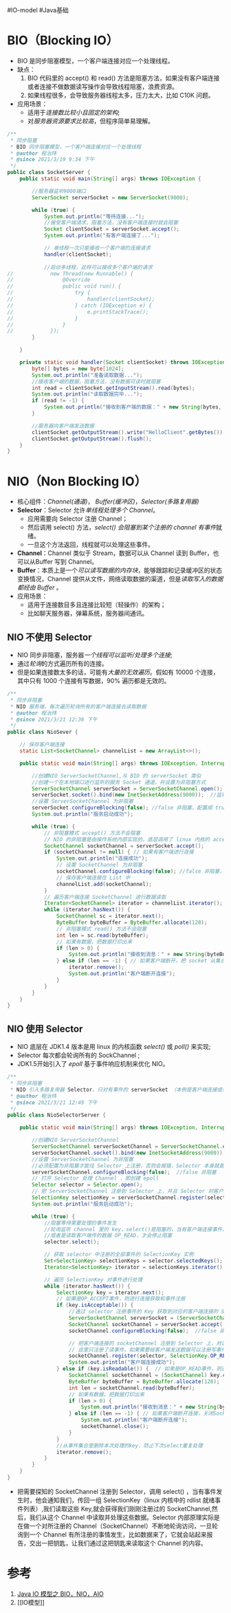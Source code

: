 #IO-model #Java基础 
# BIO（Blocking IO）
- BIO 是同步阻塞模型，一个客户端连接对应一个处理线程。
- 缺点：
	1. BIO 代码里的 accept() 和 read() 方法是阻塞方法，如果没有客户端连接或者连接不做数据读写操作会导致线程阻塞，浪费资源。
	2. 如果线程很多，会导致服务器线程太多，压力太大，比如 C10K 问题。
- 应用场景：
	- 适用于*连接数比较小且固定的架构*;
	- 对*服务器资源要求比较高*，但程序简单易理解。
```java
/**
 * 同步阻塞
 * BIO 同步阻塞模型，一个客户端连接对应一个处理线程
 * @author 程治玮
 * @since 2021/3/19 9:34 下午
 */
public class SocketServer {
    public static void main(String[] args) throws IOException {

        //服务器监听9000端口
        ServerSocket serverSocket = new ServerSocket(9000);

        while (true) {
            System.out.println("等待连接...");
            //接受客户端请求，阻塞方法，没有客户端连接时就会阻塞
            Socket clientSocket = serverSocket.accept();
            System.out.println("有客户端连接了...");

            // 单线程一次只能接收一个客户端的连接请求
            handler(clientSocket); 
            
            //启动多线程，这样可以接收多个客户端的请求
//            new Thread(new Runnable() {
//                @Override
//                public void run() {
//                    try {
//                        handler(clientSocket);
//                    } catch (IOException e) {
//                        e.printStackTrace();
//                    }
//                }
//            });
        }

    }

    private static void handler(Socket clientSocket) throws IOException {
        byte[] bytes = new byte[1024];
        System.out.println("准备读取数据...");
        //接收客户端的数据，阻塞方法，没有数据可读时就阻塞
        int read = clientSocket.getInputStream().read(bytes);
        System.out.println("读取数据完毕...");
        if (read != -1) {
            System.out.println("接收到客户端的数据：" + new String(bytes, 0, read));
        }

        //服务器向客户端发送数据
        clientSocket.getOutputStream().write("HelloClient".getBytes());
        clientSocket.getOutputStream().flush();
    }
}
```

# NIO（Non Blocking IO）
- 核心组件：*Channel(通道)*， *Buffer(缓冲区)*，*Selector(多路复用器)*
-  **Selector**：Selector 允许*单线程处理多个 Channel*。
	- 应用需要向 Selector 注册 Channel；
	- 然后调用 select() 方法，*select() 会阻塞到某个注册的 channel 有事件*就绪。
	- 一旦这个方法返回，线程就可以处理这些事件。
-  **Channel**：Channel 类似于 Stream，数据可以从 Channel 读到 Buffer，也可以从Buffer 写到 Channel。
-  **Buffer**：本质上是一个*可以读写数据的内存块*，能够跟踪和记录缓冲区的状态变换情况，Channel 提供从文件，网络读取数据的渠道，但是*读取写入的数据都经由 Buffer* 。
- 应用场景：
	- 适用于连接数目多且连接比较短（轻操作）的架构；
	- 比如聊天服务器，弹幕系统，服务器间通讯。

## NIO 不使用 Selector
- NIO 同步非阻塞，服务器*一个线程可以监听/处理多个连接*;
- 通过*轮询*的方式遍历所有的连接。
- 但是如果连接数太多的话，可能有*大量的无效遍历*。假如有 10000 个连接，其中只有 1000 个连接有写数据，90% 遍历都是无效的。

```java
/**
 * 同步非阻塞
 * NIO 服务端，每次遍历轮询所有的客户端连接去读取数据
 * @author 程治玮
 * @since 2021/3/21 12:36 下午
 */
public class NioSever {

    // 保存客户端连接
    static List<SocketChannel> channelList = new ArrayList<>();

    public static void main(String[] args) throws IOException, InterruptedException {

        //创建NIO ServerSocketChannel,与 BIO 的 serverSocket 类似
        //创建一个在本地端口进行监听的服务 Socket 通道，并设置为非阻塞方式
        ServerSocketChannel serverSocket = ServerSocketChannel.open();
        serverSocket.socket().bind(new InetSocketAddress(9000));  //监听 9000 端口
        //设置 ServerSocketChannel 为非阻塞
        serverSocket.configureBlocking(false); //false 非阻塞，配置成 true ，就成 BIO 了
        System.out.println("服务启动成功");

        while (true) {
            // 非阻塞模式 accept() 方法不会阻塞
            // NIO 的非阻塞是由操作系统内部实现的，底层调用了 linux 内核的 accept 函数
            SocketChannel socketChannel = serverSocket.accept();
            if (socketChannel != null) { // 如果有客户端进行连接
                System.out.println("连接成功");
                // 设置 SocketChannel 为非阻塞
                socketChannel.configureBlocking(false); //false 非阻塞，配置成 true ，就成 BIO 了
                // 保存客户端连接在 List 中
                channelList.add(socketChannel);
            }
            // 遍历客户端连接 SocketChannel 进行数据读取
            Iterator<SocketChannel> iterator = channelList.iterator();
            while (iterator.hasNext()) {
                SocketChannel sc = iterator.next();
                ByteBuffer byteBuffer = ByteBuffer.allocate(128);
                // 非阻塞模式 read() 方法不会阻塞
                int len = sc.read(byteBuffer);
                // 如果有数据，把数据打印出来
                if (len > 0) {
                    System.out.println("接收到消息：" + new String(byteBuffer.array()));
                } else if (len == -1) { // 如果客户端断开，把 socket 从集合中去掉
                    iterator.remove();
                    System.out.println("客户端断开连接");
                }
            }
        }
    }
}
```

## NIO 使用 Selector
- NIO 底层在 JDK1.4 版本是用 linux 的内核函数 *select()* 或 *poll()* 来实现;
- Selector 每次都会轮询所有的 SockChannel ;
- JDK1.5开始引入了 *epoll* 基于事件响应机制来优化 NIO。
```java
/**
 * 同步非阻塞
 * NIO 引入多路复用器 Selector，只对有事件的 serverSocket （本例是客户端连接或者客户端发送数据）进行处理
 * @author 程治玮
 * @since 2021/3/21 12:49 下午
 */
public class NioSelectorServer {

    public static void main(String[] args) throws IOException, InterruptedException {

        //创建NIO ServerSocketChannel
        ServerSocketChannel serverSocketChannel = ServerSocketChannel.open();
        serverSocketChannel.socket().bind(new InetSocketAddress(9000)); //监听 9000 端口
        //设置 ServerSocketChannel 为非阻塞
        //必须配置为非阻塞才能往 Selector 上注册，否则会报错，Selector 本身就是非阻塞模式
        serverSocketChannel.configureBlocking(false);  //false 非阻塞
        // 打开 Selector 处理 Channel ，即创建 epoll
        Selector selector = Selector.open();
        // 把 ServerSocketChannel 注册到 Selector 上，并且 Selector 对客户端 accept 连接操作感兴趣
        SelectionKey selectionKey = serverSocketChannel.register(selector, SelectionKey.OP_ACCEPT);
        System.out.println("服务启动成功");

        while (true) {
            //阻塞等待需要处理的事件发生
            //轮询监听 channel 里的 key，select()是阻塞的，当有客户端连接事件发生时 OP_ACCEPT
            //或者是读取客户端传的数据 OP_READ，才会停止阻塞
            selector.select();

            // 获取 selector 中注册的全部事件的 SelectionKey 实例
            Set<SelectionKey> selectionKeys = selector.selectedKeys();
            Iterator<SelectionKey> iterator = selectionKeys.iterator();

            // 遍历 SelectionKey 对事件进行处理
            while (iterator.hasNext()) {
                SelectionKey key = iterator.next();
                // 如果是OP_ACCEPT事件，则进行连接获取和事件注册
                if (key.isAcceptable()) {
                    //通过 selector 注册事件的 Key 获取到对应的客户端连接的 ServerSocket
                    ServerSocketChannel serverSocket = (ServerSocketChannel) key.channel();
                    SocketChannel socketChannel = serverSocket.accept(); //连接客户端
                    socketChannel.configureBlocking(false);  //false 非阻塞

                    // 把客户端连接的 socketChannel 注册到 Selector 上，对读操作感兴趣
                    // 这里只注册了读事件，如果需要给客户端发送数据可以注册写事件
                    socketChannel.register(selector, SelectionKey.OP_READ);
                    System.out.println("客户端连接成功");
                } else if (key.isReadable()) {  // 如果是OP_READ事件，则进行读取和打印
                    SocketChannel socketChannel = (SocketChannel) key.channel();
                    ByteBuffer byteBuffer = ByteBuffer.allocate(128);
                    int len = socketChannel.read(byteBuffer);
                    // 如果有数据，把数据打印出来
                    if (len > 0) {
                        System.out.println("接收到消息：" + new String(byteBuffer.array()));
                    } else if (len == -1) { // 如果客户端断开连接，关闭Socket
                        System.out.println("客户端断开连接");
                        socketChannel.close();
                    }
                }
                //从事件集合里删除本次处理的key，防止下次select重复处理
                iterator.remove();
            }
        }
    }
}
```
- 把需要探知的 SocketChannel 注册到 Selector，调用 select() ，当有事件发生时，他会通知我们，传回一组 SelectionKey（linux 内核中的 rdlist 就绪事件列表）,我们读取这些 Key,就会获得我们刚刚注册过的 SocketChannel,然后，我们从这个 Channel 中读取并处理这些数据。Selector 内部原理实际是在做一个对所注册的 Channel（SocketChannel）不断地轮询访问，一旦轮询到一个 Channel 有所注册的事情发生，比如数据来了，它就会站起来报告，交出一把钥匙，让我们通过这把钥匙来读取这个 Channel 的内容。

# 参考
1. [Java IO 模型之 BIO，NIO，AIO](https://cloud.tencent.com/developer/article/1825524)
2. [[IO模型]]